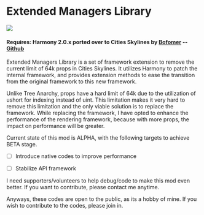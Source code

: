 ﻿# Extended Managers Library 
<a href="LICENSE">
	<img src="https://img.shields.io/badge/license-MIT-green" />
</a>

#### Requires: Harmony 2.0.x ported over to Cities Skylines by [Bofomer](https://github.com/boformer) -- [Github](https://github.com/boformer/CitiesHarmony)
Extended Managers Library is a set of framework extension to remove the current limit of 64k props in Cities Skylines. It utilizes Harmony to patch the internal framework, and provides extension methods to ease the
transition from the original framework to this new framework.

Unlike Tree Anarchy, props have a hard limit of 64k due to the utilization of ushort for indexing instead of uint. This limitation makes it very hard to remove this limitation and the only viable solution is to replace the framework.
While replacing the framework, I have opted to enhance the performance of the rendering framework, because with more props, the impact on performance will be greater.

Current state of this mod is ALPHA, with the following targets to achieve BETA stage.

- [ ] Introduce native codes to improve performance
- [ ] Stabilize API framework


I need supporters/volunteers to help debug/code to make this mod even better. If you want to contribute, please contact me anytime.

Anyways, these codes are open to the public, as its a hobby of mine. If you wish to contribute to the codes, please join in.

